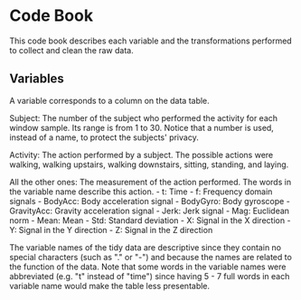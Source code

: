 # Code Book
This code book describes each variable and the transformations performed to collect and clean the raw data. 

## Variables
A variable corresponds to a column on the data table. 

Subject: The number of the subject who performed the activity for each window sample. Its range is from 1 to 30. Notice that a number is used, instead of a name, to protect the subjects' privacy. 

Activity: The action performed by a subject. The possible actions were walking, walking upstairs, walking downstairs, sitting, standing, and laying. 

All the other ones: The measurement of the action performed. The words in the variable name describe this action. 
	- t: Time
	- f: Frequency domain signals
	- BodyAcc: Body acceleration signal
	- BodyGyro: Body gyroscope
	- GravityAcc: Gravity acceleration signal 
	- Jerk: Jerk signal 
	- Mag: Euclidean norm
	- Mean: Mean
	- Std: Standard deviation 
	- X: Signal in the X direction 
	- Y: Signal in the Y direction 
	- Z: Signal in the Z direction 

The variable names of the tidy data are descriptive since they contain no special characters (such as "." or "-") and because the names are related to the function of the data. Note that some words in the variable names were abbreviated (e.g. "t" instead of "time") since having 5 - 7 full words in each variable name would make the table less presentable. 